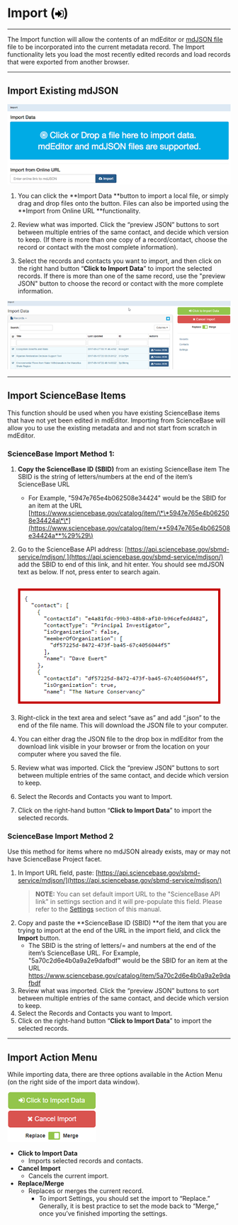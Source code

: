 # Import \(![](/assets/symbol_sign-in_16.png)\)

---

The Import function will allow the contents of an mdEditor or [mdJSON file](https://github.com/adiwg/mdJson-schemas/blob/master/test/draft-04.json)  file to be incorporated into the current metadata record. The Import functionality lets you load the most recently edited records and load records that were exported from another browser.

---

## Import Existing mdJSON

![](/assets/import_window.png)

1. You can click the **Import Data **button to import a local file, or simply drag and drop files onto the button. Files can also be imported using the **Import from Online URL **functionality.

2. Review what was imported. Click the “preview JSON” buttons to sort between multiple entries of the same contact, and decide which version to keep. \(If there is more than one copy of a record/contact, choose the record or contact with the most complete information\).

3. Select the records and contacts you want to import, and then click on the right hand button “**Click to Import Data**” to import the selected records. If there is more than one of the same record, use the "preview JSON" button to choose the record or contact with the more complete information.

![](/assets/import_data.png)

---

## Import ScienceBase Items

This function should be used when you have existing ScienceBase items that have not yet been edited in mdEditor. Importing from ScienceBase will allow you to use the existing metadata and and not start from scratch in mdEditor.

### ScienceBase Import Method 1:

1. **Copy the ScienceBase ID \(SBID\)** from an existing ScienceBase item 
   The SBID is the string of letters/numbers at the end of the item’s ScienceBase URL 
   * For Example,  "5947e765e4b062508e34424" would be the SBID for an item at the URL [https://www.sciencebase.gov/catalog/item/\*\*5947e765e4b062508e34424a\*\*](https://www.sciencebase.gov/catalog/item/**5947e765e4b062508e34424a**%29%29\)
2. Go to the ScienceBase API address: [https://api.sciencebase.gov/sbmd-service/mdjson/,](https://api.sciencebase.gov/sbmd-service/mdjson/) add the SBID to end of this link, and hit enter. You should see mdJSON text as below.  If not, press enter to search again.

   ## ![](/assets/raw_text_screenshot.png)

3. Right-click in the text area and select “save as” and add “.json” to the end of the file name. This will download the JSON file to your computer.

4. You can either drag the JSON file to the drop box in mdEditor from the download link visible in your browser or from the location on your computer where you saved the file.

5. Review what was imported. Click the “preview JSON” buttons to sort between multiple entries of the same contact, and decide which version to keep.

6. Select the Records and Contacts you want to Import.

7. Click on the right-hand button “**Click to Import Data**” to import the selected records.

### ScienceBase Import Method 2

Use this method for items where no mdJSON already exists, may or may not have ScienceBase Project facet.

1. In Import URL field, paste: [https://api.sciencebase.gov/sbmd-service/mdjson/](https://api.sciencebase.gov/sbmd-service/mdjson/)
   > **NOTE:** You can set default import URL to the "ScienceBase API link" in settings section and it will pre-populate this field. Please refer to the [Settings](/settings.md) section of this manual.
2. Copy and paste the **ScienceBase ID \(SBID\) **of the item that you are trying to import at the end of the URL in the import field, and click the **Import** button.
   * The SBID is the string of letters/= and numbers at the end of the item’s ScienceBase URL. For Example,  "5a70c2d6e4b0a9a2e9dafbdf" would be the SBID for an item at the URL https://www.sciencebase.gov/catalog/item/5a70c2d6e4b0a9a2e9dafbdf 
3. Review what was imported. Click the “preview JSON” buttons to sort between multiple entries of the same contact, and decide which version to keep. 
4. Select the Records and Contacts you want to Import.
5. Click on the right-hand button “**Click to Import Data**” to import the selected records.

---

## Import Action Menu

While importing data, there are three options available in the Action Menu \(on the right side of the import data window\).

![](/assets/import_data_action_menu.png)

* **Click to Import Data**
  * Imports selected records and contacts.
* **Cancel Import**
  * Cancels the current import.
* **Replace/Merge**
  * Replaces or merges the current record.
    * To import Settings, you should set the import to “Replace.” Generally, it is best practice to set the mode back to “Merge,” once you’ve finished importing the settings.



